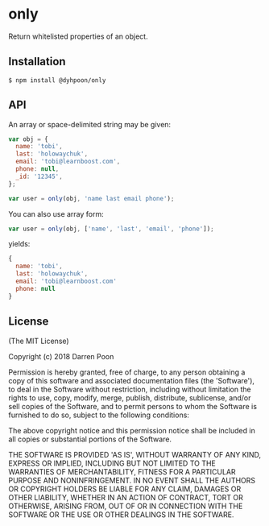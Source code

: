 
# only

  Return whitelisted properties of an object.

## Installation

    $ npm install @dyhpoon/only

## API

 An array or space-delimited string may be given:

```js
var obj = {
  name: 'tobi',
  last: 'holowaychuk',
  email: 'tobi@learnboost.com',
  phone: null,
  _id: '12345',
};

var user = only(obj, 'name last email phone');
```

You can also use array form:
```js
var user = only(obj, ['name', 'last', 'email', 'phone']);
```

yields:

```js
{
  name: 'tobi',
  last: 'holowaychuk',
  email: 'tobi@learnboost.com'
  phone: null
}
```

## License

(The MIT License)

Copyright (c) 2018 Darren Poon

Permission is hereby granted, free of charge, to any person obtaining
a copy of this software and associated documentation files (the
'Software'), to deal in the Software without restriction, including
without limitation the rights to use, copy, modify, merge, publish,
distribute, sublicense, and/or sell copies of the Software, and to
permit persons to whom the Software is furnished to do so, subject to
the following conditions:

The above copyright notice and this permission notice shall be
included in all copies or substantial portions of the Software.

THE SOFTWARE IS PROVIDED 'AS IS', WITHOUT WARRANTY OF ANY KIND,
EXPRESS OR IMPLIED, INCLUDING BUT NOT LIMITED TO THE WARRANTIES OF
MERCHANTABILITY, FITNESS FOR A PARTICULAR PURPOSE AND NONINFRINGEMENT.
IN NO EVENT SHALL THE AUTHORS OR COPYRIGHT HOLDERS BE LIABLE FOR ANY
CLAIM, DAMAGES OR OTHER LIABILITY, WHETHER IN AN ACTION OF CONTRACT,
TORT OR OTHERWISE, ARISING FROM, OUT OF OR IN CONNECTION WITH THE
SOFTWARE OR THE USE OR OTHER DEALINGS IN THE SOFTWARE.